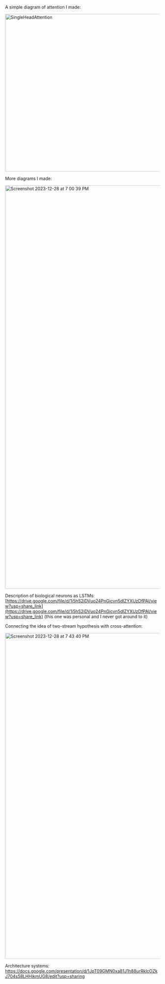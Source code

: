 A simple diagram of attention I made:

<img width="513" alt="SingleHeadAttention" src="https://github.com/slerman12/Template/assets/9126603/452f266d-d1dc-44d5-89e3-86f2734bf531">

More diagrams I made:

<img width="1313" alt="Screenshot 2023-12-28 at 7 00 39 PM" src="https://github.com/slerman12/Template/assets/9126603/d598721d-c5e0-4c87-bf30-914681777965">

Description of biological neurons as LSTMs: [https://drive.google.com/file/d/1i5hS2iDVuo24PnGicvn5dIZYXUzDfPAl/view?usp=share_link](https://drive.google.com/file/d/1i5hS2iDVuo24PnGicvn5dIZYXUzDfPAl/view?usp=share_link) (this one was personal and I never got around to it)

Connecting the idea of two-stream hypothesis with cross-attention:

<img width="1061" alt="Screenshot 2023-12-28 at 7 43 40 PM" src="https://github.com/slerman12/Teaching/assets/9126603/20420592-5c41-41dc-b5f4-b24f51fbb57c">

Architecture systems: https://docs.google.com/presentation/d/1JpT09GMN0xa81J1h88urRklcOZkJ704s58LHHikmUG8/edit?usp=sharing

